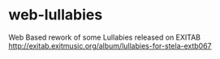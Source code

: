 # web-lullabies
Web Based rework of some Lullabies released on EXITAB http://exitab.exitmusic.org/album/lullabies-for-stela-extb067
